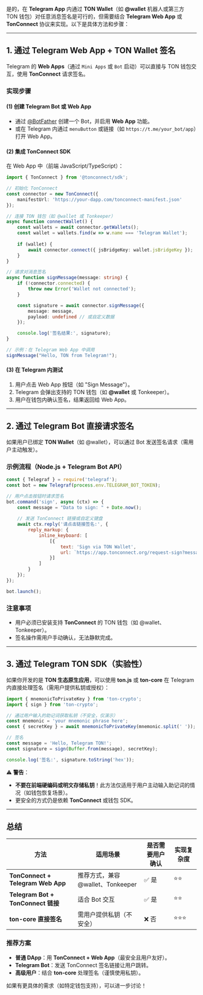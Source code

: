 是的，在 **Telegram App** 内通过 **TON Wallet**（如 **@wallet** 机器人或第三方 TON 钱包）对任意消息签名是可行的，但需要结合 **Telegram Web App** 或 **TonConnect** 协议来实现。以下是具体方法和步骤：

---

## **1. 通过 Telegram Web App + TON Wallet 签名**
Telegram 的 **Web Apps**（通过 `Mini Apps` 或 `Bot` 启动）可以直接与 TON 钱包交互，使用 **TonConnect** 请求签名。

### **实现步骤**
#### **(1) 创建 Telegram Bot 或 Web App**
- 通过 [@BotFather](https://t.me/BotFather) 创建一个 Bot，并启用 **Web App** 功能。
- 或在 Telegram 内通过 `menuButton` 或链接（如 `https://t.me/your_bot/app`）打开 Web App。

#### **(2) 集成 TonConnect SDK**
在 Web App 中（前端 JavaScript/TypeScript）：
```typescript
import { TonConnect } from '@tonconnect/sdk';

// 初始化 TonConnect
const connector = new TonConnect({
    manifestUrl: 'https://your-dapp.com/tonconnect-manifest.json'
});

// 连接 TON 钱包（如 @wallet 或 Tonkeeper）
async function connectWallet() {
    const wallets = await connector.getWallets();
    const wallet = wallets.find(w => w.name === 'Telegram Wallet');
    
    if (wallet) {
        await connector.connect({ jsBridgeKey: wallet.jsBridgeKey });
    }
}

// 请求对消息签名
async function signMessage(message: string) {
    if (!connector.connected) {
        throw new Error('Wallet not connected');
    }

    const signature = await connector.signMessage({
        message: message,
        payload: undefined // 或自定义数据
    });

    console.log('签名结果:', signature);
}

// 示例：在 Telegram Web App 中调用
signMessage("Hello, TON from Telegram!");
```

#### **(3) 在 Telegram 内测试**
1. 用户点击 Web App 按钮（如 "Sign Message"）。
2. Telegram 会弹出支持的 TON 钱包（如 **@wallet** 或 Tonkeeper）。
3. 用户在钱包内确认签名，结果返回给 Web App。

---

## **2. 通过 Telegram Bot 直接请求签名**
如果用户已绑定 **TON Wallet**（如 @wallet），可以通过 Bot 发送签名请求（需用户主动触发）。

### **示例流程（Node.js + Telegram Bot API）**
```javascript
const { Telegraf } = require('telegraf');
const bot = new Telegraf(process.env.TELEGRAM_BOT_TOKEN);

// 用户点击按钮时请求签名
bot.command('sign', async (ctx) => {
    const message = "Data to sign: " + Date.now();
    
    // 发送 TonConnect 链接或自定义键盘
    await ctx.reply('请点击链接签名:', {
        reply_markup: {
            inline_keyboard: [
                [{
                    text: 'Sign via TON Wallet',
                    url: `https://app.tonconnect.org/request-sign?message=${encodeURIComponent(message)}`
                }]
            ]
        }
    });
});

bot.launch();
```

### **注意事项**
- 用户必须已安装支持 **TonConnect** 的 TON 钱包（如 @wallet、Tonkeeper）。
- 签名操作需用户手动确认，无法静默完成。

---

## **3. 通过 Telegram TON SDK（实验性）**
如果你开发的是 **TON 生态原生应用**，可以使用 **ton.js** 或 **ton-core** 在 Telegram 内直接处理签名（需用户提供私钥或授权）：

```typescript
import { mnemonicToPrivateKey } from 'ton-crypto';
import { sign } from 'ton-crypto';

// 通过用户输入的助记词获取私钥（不安全，仅演示）
const mnemonic = 'your mnemonic phrase here';
const { secretKey } = await mnemonicToPrivateKey(mnemonic.split(' '));

// 签名
const message = 'Hello, Telegram TON!';
const signature = sign(Buffer.from(message), secretKey);

console.log('签名:', signature.toString('hex'));
```

⚠️ **警告**：  
- **不要在前端硬编码或明文存储私钥**！此方法仅适用于用户主动输入助记词的情况（如钱包恢复场景）。
- 更安全的方式仍是依赖 **TonConnect** 或钱包 SDK。

---

## **总结**
| 方法 | 适用场景 | 是否需要用户确认 | 实现复杂度 |
|------|----------|----------------|------------|
| **TonConnect + Telegram Web App** | 推荐方式，兼容 @wallet、Tonkeeper | ✅ 是 | ⭐⭐ |
| **Telegram Bot + TonConnect 链接** | 适合 Bot 交互 | ✅ 是 | ⭐⭐ |
| **ton-core 直接签名** | 需用户提供私钥（不安全） | ❌ 否 | ⭐⭐⭐ |

### **推荐方案**
- **普通 DApp**：用 **TonConnect + Web App**（最安全且用户友好）。  
- **Telegram Bot**：发送 TonConnect 签名链接让用户跳转。  
- **高级用户**：结合 **ton-core** 处理签名（谨慎使用私钥）。

如果有更具体的需求（如特定钱包支持），可以进一步讨论！

